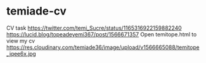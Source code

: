 # temiade-cv
CV task
https://twitter.com/temi_Sucre/status/1165316922159882240
https://lucid.blog/topeadeyemi367/post/1566671357
Open temitope.html to view my cv
https://res.cloudinary.com/temiade36/image/upload/v1566665088/temitope_jqee6x.jpg
